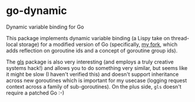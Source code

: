 # go-dynamic

Dynamic variable binding for Go

This package implements dynamic variable binding (a Lispy take on
thread-local storage) for a modified version of Go (specifically, [my
fork](https://github.com/dkolbly/go), which adds reflection on
goroutine ids and a concept of goroutine group ids).

The [gls](https://github.com/jtolds/gls) package is also very
interesting (and employs a truly creative systems hack!) and allows
you to do something very similar, but seems like it might be slow
(I haven't verified this) and doesn't support inheritance across
new goroutines which is important for my usecase (logging request
context across a family of sub-goroutines).  On the plus side,
`gls` doesn't require a patched Go :-)


